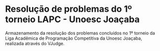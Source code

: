 # Resolução de problemas do 1º torneio LAPC - Unoesc Joaçaba
Armazenamento da resolução dos problemas concluídos no 1º torneio da Liga Acadêmica de Programação Competitiva da Unoesc Joaçaba, realizada através do VJudge.
